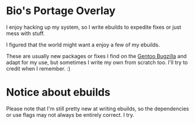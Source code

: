 Bio's Portage Overlay
=====================

I enjoy hacking up my system, so I write ebuilds to expedite fixes or just mess
with stuff.

I figured that the world might want a enjoy a few of my ebuilds.

These are usually new packages or fixes I find on the
[Gentoo Bugzilla](http://bugs.gentoo.org/) and adapt for my use, but sometimes
I write my own from scratch too. I'll try to credit when I remember. :)

Notice about ebuilds
====================

Please note that I'm still pretty new at writing ebuilds, so the dependencies
or use flags may not always be entirely correct. I try.

